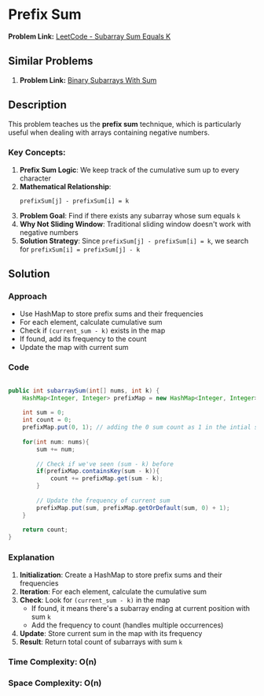 

# Prefix Sum

**Problem Link:** [LeetCode - Subarray Sum Equals K](https://leetcode.com/problems/subarray-sum-equals-k/description/)

## Similar Problems

1. **Problem Link:** [Binary Subarrays With Sum](https://leetcode.com/problems/binary-subarrays-with-sum/description/?utm_source=chatgpt.com)



## Description

This problem teaches us the **prefix sum** technique, which is particularly useful when dealing with arrays containing negative numbers.

### Key Concepts:

1. **Prefix Sum Logic**: We keep track of the cumulative sum up to every character
2. **Mathematical Relationship**: 
   ```
   prefixSum[j] - prefixSum[i] = k
   ```
3. **Problem Goal**: Find if there exists any subarray whose sum equals `k`
4. **Why Not Sliding Window**: Traditional sliding window doesn't work with negative numbers
5. **Solution Strategy**: Since `prefixSum[j] - prefixSum[i] = k`, we search for `prefixSum[i] = prefixSum[j] - k`

## Solution

### Approach
- Use HashMap to store prefix sums and their frequencies
- For each element, calculate cumulative sum
- Check if `(current_sum - k)` exists in the map
- If found, add its frequency to the count
- Update the map with current sum

### Code

```java

public int subarraySum(int[] nums, int k) {
    HashMap<Integer, Integer> prefixMap = new HashMap<Integer, Integer>();
    
    int sum = 0;
    int count = 0;
    prefixMap.put(0, 1); // adding the 0 sum count as 1 in the intial state
    
    for(int num: nums){
        sum += num;
        
        // Check if we've seen (sum - k) before
        if(prefixMap.containsKey(sum - k)){
            count += prefixMap.get(sum - k);
        }
        
        // Update the frequency of current sum
        prefixMap.put(sum, prefixMap.getOrDefault(sum, 0) + 1);
    }
    
    return count;
}
```

### Explanation

1. **Initialization**: Create a HashMap to store prefix sums and their frequencies
2. **Iteration**: For each element, calculate the cumulative sum
3. **Check**: Look for `(current_sum - k)` in the map
   - If found, it means there's a subarray ending at current position with sum `k`
   - Add the frequency to count (handles multiple occurrences)
4. **Update**: Store current sum in the map with its frequency
5. **Result**: Return total count of subarrays with sum `k`

### Time Complexity: O(n)
### Space Complexity: O(n)